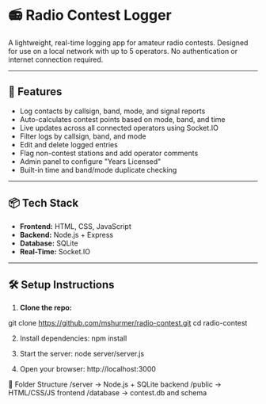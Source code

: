 # 📻 Radio Contest Logger

A lightweight, real-time logging app for amateur radio contests. Designed for use on a local network with up to 5 operators. No authentication or internet connection required.

---

## 🚀 Features

- Log contacts by callsign, band, mode, and signal reports
- Auto-calculates contest points based on mode, band, and time
- Live updates across all connected operators using Socket.IO
- Filter logs by callsign, band, and mode
- Edit and delete logged entries
- Flag non-contest stations and add operator comments
- Admin panel to configure "Years Licensed"
- Built-in time and band/mode duplicate checking

---

## 📦 Tech Stack

- **Frontend:** HTML, CSS, JavaScript
- **Backend:** Node.js + Express
- **Database:** SQLite
- **Real-Time:** Socket.IO

---

## 🛠️ Setup Instructions

1. **Clone the repo:**

git clone https://github.com/mshurmer/radio-contest.git
cd radio-contest

2. Install dependencies:
npm install

3. Start the server:
node server/server.js

4. Open your browser:
http://localhost:3000

📁 Folder Structure
/server         -> Node.js + SQLite backend
/public         -> HTML/CSS/JS frontend
/database       -> contest.db and schema
